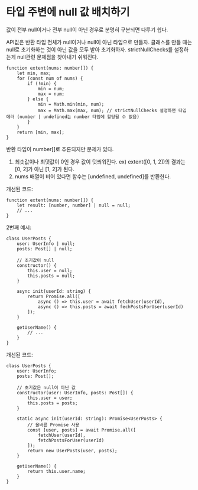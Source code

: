 # 타입 주변에 null 값 배치하기

값이 전부 null이거나 전부 null이 아닌 경우로 분명히 구분되면 다루기 쉽다.

API값은 반환 타입 전체가 null이거나 null이 아닌 타입으로 만들자.
클래스를 만들 때는 null로 초기화하는 것이 아닌 값을 모두 받아 초기화하자.
strictNullChecks를 설정하는게 null관련 문제점을 찾아내기 쉬워진다.

```
function extent(nums: number[]) {
	let min, max;
	for (const num of nums) {
		if (!min) {
			min = num;
			max = num;
		} else {
			min = Math.min(min, num);
			max = Math.max(max, num); // strictNullChecks 설정하면 타입 에러 (number | undefined는 number 타입에 할당될 수 없음)
		}
	}
	return [min, max];
}
```

반환 타입이 number[]로 추론되지만 문제가 있다.

1. 최솟값이나 최댓값이 0인 경우 값이 덧씌워진다. ex) extent([0, 1, 2])의 결과는 [0, 2]가 아닌 [1, 2]가 된다.
2. nums 배열이 비어 있다면 함수는 [undefined, undefined]를 반환한다.

개선된 코드:

```
function extent(nums: number[]) {
	let result: [number, number] | null = null;
	// ...
}
``` 


2번째 예시:

```
class UserPosts {
	user: UserInfo | null;
	posts: Post[] | null;

	// 초기값이 null
	constructor() {
		this.user = null;
		this.posts = null;
	}

	async init(userId: string) {
		return Promise.all([
			async () => this.user = await fetchUser(userId),
			async () => this.posts = await fechPostsForUser(userId)
		]);
	}

	getUserName() {
		// ...
	}
}
```

개선된 코드:

```
class UserPosts {
	user: UserInfo;
	posts: Post[];

	// 초기값은 null이 아닌 값
	constructor(user: UserInfo, posts: Post[]) {
		this.user = user;
		this.posts = posts;
	}

	static async init(userId: string): Promise<UserPosts> {
		// 올바른 Promise 사용
		const [user, posts] = await Promise.all([
			fetchUser(userId),
			fetchPostsForUser(userId)
		]);
		return new UserPosts(user, posts);
	}

	getUserName() {
		return this.user.name;
	}
}
```